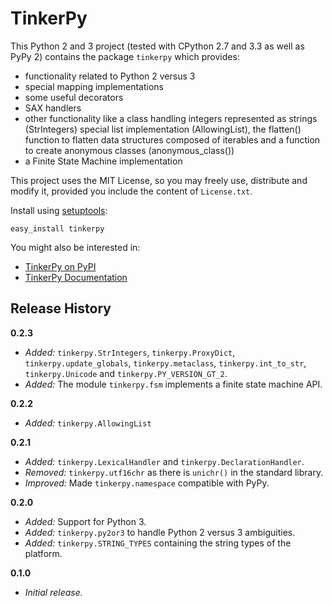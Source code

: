 TinkerPy
========

This Python 2 and 3 project (tested with CPython 2.7 and 3.3  as well as PyPy
2) contains the package `tinkerpy` which provides:

*   functionality related to Python 2 versus 3
*   special mapping implementations
*   some useful decorators
*   SAX handlers
*   other functionality like a class handling integers represented as strings
    (StrIntegers) special list implementation (AllowingList), the flatten()
    function to flatten data structures composed of iterables and a function to
    create anonymous classes (anonymous_class())
*   a Finite State Machine implementation

This project uses the MIT License, so you may freely use, distribute and
modify it, provided you include the content of `License.txt`.

Install using [setuptools](https://pypi.python.org/pypi/setuptools):

    easy_install tinkerpy


You might also be interested in:

* [TinkerPy on PyPI](https://pypi.python.org/pypi/TinkerPy)
* [TinkerPy Documentation](http://pythonhosted.org/TinkerPy/)


## Release History

**0.2.3**
*   *Added:* `tinkerpy.StrIntegers`, `tinkerpy.ProxyDict`,
    `tinkerpy.update_globals`, `tinkerpy.metaclass`, `tinkerpy.int_to_str`,
    `tinkerpy.Unicode` and `tinkerpy.PY_VERSION_GT_2`.
*   *Added:* The module `tinkerpy.fsm` implements a finite state machine API.

**0.2.2**
*   *Added:* `tinkerpy.AllowingList`

**0.2.1**
*   *Added:* `tinkerpy.LexicalHandler` and `tinkerpy.DeclarationHandler`.
*   *Removed:* `tinkerpy.utf16chr` as there is `unichr()` in the standard
    library.
*   *Improved:* Made `tinkerpy.namespace` compatible with PyPy.

**0.2.0**
*   *Added:* Support for Python 3.
*   *Added:* `tinkerpy.py2or3` to handle Python 2 versus 3 ambiguities.
*   *Added:* `tinkerpy.STRING_TYPES` containing the string types of the
    platform.

**0.1.0**
*   *Initial release.*